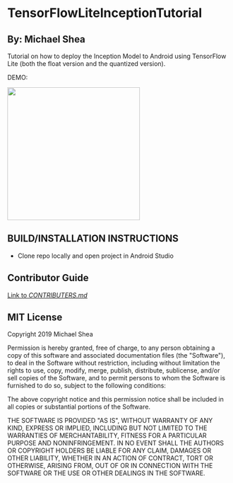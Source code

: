 # TensorFlowLiteInceptionTutorial
## By: Michael Shea
Tutorial on how to deploy the Inception Model to Android using TensorFlow Lite (both the float version and the quantized version).

DEMO:

<img src="demo.gif" width="300">

## BUILD/INSTALLATION INSTRUCTIONS
  * Clone repo locally and open project in Android Studio

## Contributor Guide
[Link to _CONTRIBUTERS.md_](CONTRIBUTERS.md)

## MIT License
Copyright 2019 Michael Shea

Permission is hereby granted, free of charge, to any person obtaining a copy of this software and associated documentation files (the "Software"), to deal in the Software without restriction, including without limitation the rights to use, copy, modify, merge, publish, distribute, sublicense, and/or sell copies of the Software, and to permit persons to whom the Software is furnished to do so, subject to the following conditions:

The above copyright notice and this permission notice shall be included in all copies or substantial portions of the Software.

THE SOFTWARE IS PROVIDED "AS IS", WITHOUT WARRANTY OF ANY KIND, EXPRESS OR IMPLIED, INCLUDING BUT NOT LIMITED TO THE WARRANTIES OF MERCHANTABILITY, FITNESS FOR A PARTICULAR PURPOSE AND NONINFRINGEMENT. IN NO EVENT SHALL THE AUTHORS OR COPYRIGHT HOLDERS BE LIABLE FOR ANY CLAIM, DAMAGES OR OTHER LIABILITY, WHETHER IN AN ACTION OF CONTRACT, TORT OR OTHERWISE, ARISING FROM, OUT OF OR IN CONNECTION WITH THE SOFTWARE OR THE USE OR OTHER DEALINGS IN THE SOFTWARE.


